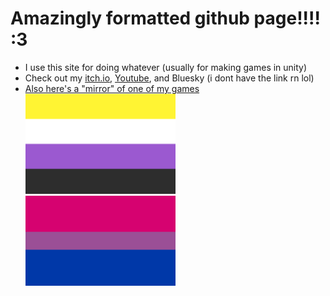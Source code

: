 # Amazingly formatted github page!!!! :3

- I use this site for doing whatever (usually for making games in unity)
- Check out my [itch.io](https://deltav2.itch.io), [Youtube](https://www.youtube.com/@DeltaV_), and Bluesky (i dont have the link rn lol)
- [Also here's a "mirror" of one of my games](https://delta-airlines-ig.github.io/Dash-With-The-Fireball-Etc/ )
<img src="Nonbinary_flag.svg.png" width=50% height=50%> <img src="Bisexual_Pride_Flag.svg.png" width=50% height=50%>
